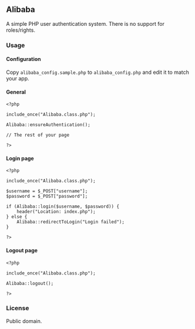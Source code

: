 ## Alibaba

A simple PHP user authentication system. There is no support for roles/rights.

### Usage

#### Configuration

Copy `alibaba_config.sample.php` to `alibaba_config.php` and edit it to match your app.

#### General

	<?php

	include_once("Alibaba.class.php");

	Alibaba::ensureAuthentication();

	// The rest of your page

	?>

#### Login page

	<?php

	include_once("Alibaba.class.php");

	$username = $_POST["username"];
	$password = $_POST["password"];

	if (Alibaba::login($username, $password)) {
		header("Location: index.php");
	} else {
		Alibaba::redirectToLogin("Login failed");
	}

	?>

#### Logout page

	<?php
	
	include_once("Alibaba.class.php");

	Alibaba::logout();

	?>

### License

Public domain.
